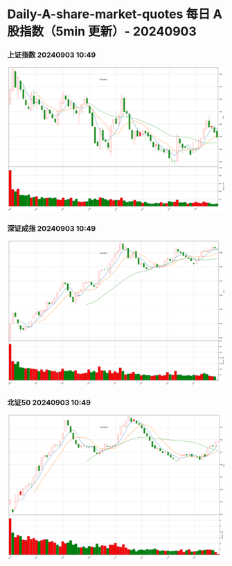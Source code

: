 
# Daily-A-share-market-quotes 每日 A 股指数（5min 更新）- 20240903

### 上证指数 20240903 10:49
![](./fig/2024/9/20240903-sh000001.png)

### 深证成指 20240903 10:49
![](./fig/2024/9/20240903-sz399001.png)

### 北证50 20240903 10:49
![](./fig/2024/9/20240903-bj899050.png)
